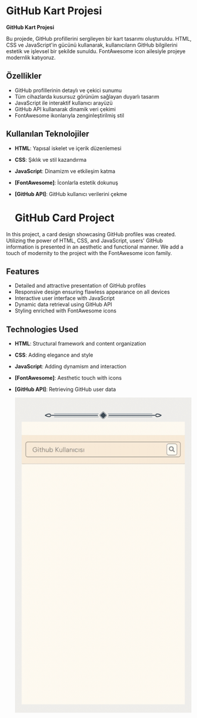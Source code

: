 # GitHub Kart Projesi

**GitHub Kart Projesi**

Bu projede, GitHub profillerini sergileyen bir kart tasarımı oluşturuldu. HTML, CSS ve JavaScript'in gücünü kullanarak, kullanıcıların GitHub bilgilerini estetik ve işlevsel bir şekilde sunuldu. FontAwesome icon ailesiyle projeye modernlik katıyoruz.

## **Özellikler**

- GitHub profillerinin detaylı ve çekici sunumu
- Tüm cihazlarda kusursuz görünüm sağlayan duyarlı tasarım
- JavaScript ile interaktif kullanıcı arayüzü
- GitHub API kullanarak dinamik veri çekimi 
- FontAwesome ikonlarıyla zenginleştirilmiş stil

## **Kullanılan Teknolojiler**

- **HTML**: Yapısal iskelet ve içerik düzenlemesi
- **CSS**: Şıklık ve stil kazandırma
- **JavaScript**: Dinamizm ve etkileşim katma
- **[FontAwesome]**: İconlarla estetik dokunuş
- **[GitHub API]**: GitHub kullanıcı verilerini çekme

  # GitHub Card Project

In this project, a card design showcasing GitHub profiles was created. Utilizing the power of HTML, CSS, and JavaScript, users' GitHub information is presented in an aesthetic and functional manner. We add a touch of modernity to the project with the FontAwesome icon family.

## Features
- Detailed and attractive presentation of GitHub profiles
- Responsive design ensuring flawless appearance on all devices
- Interactive user interface with JavaScript
- Dynamic data retrieval using GitHub API
- Styling enriched with FontAwesome icons

## Technologies Used
- **HTML**: Structural framework and content organization
- **CSS**: Adding elegance and style
- **JavaScript**: Adding dynamism and interaction
- **[FontAwesome]**: Aesthetic touch with icons
- **[GitHub API]**: Retrieving GitHub user data

  
  ![](https://github.com/Rasime-Dumlupunar/github-card/blob/main/github%20clone.gif)
